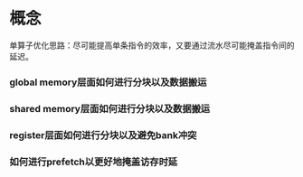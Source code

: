 # 概念

单算子优化思路：尽可能提高单条指令的效率，又要通过流水尽可能掩盖指令间的延迟。

### global memory层面如何进行分块以及数据搬运


### shared memory层面如何进行分块以及数据搬运


### register层面如何进行分块以及避免bank冲突


### 如何进行prefetch以更好地掩盖访存时延

